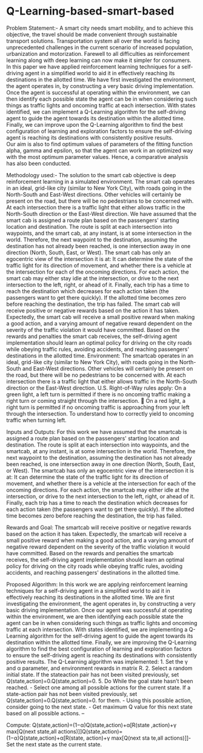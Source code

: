 # Q-Learning-based-smart-based

Problem Statement:-
A smart city needs smart mobility, and to achieve this objective, the travel should be made convenient through sustainable transport 
solutions.  Transportation system all  over the world is facing unprecedented challenges in the current scenario of increased population,
urbanization and motorization.  Farewell to all difficulties as reinforcement learning along with deep learning can now make it simpler for
consumers.  In this paper we have applied reinforcement learning techniques for a self-driving agent in a simplified world to aid it in 
effectively reaching its destinations in the allotted time. We have first investigated the environment, the agent operates in, by 
constructing a very basic driving implementation. Once the agent is successful at operating within the environment, we can then identify 
each possible state the agent can be in when considering such things as traffic lights and oncoming traffic at each intersection. 
With states identified, we can implement a Q-Learning algorithm for the self-driving agent to guide the agent towards its destination 
within the allotted time. Finally, we can improve upon the Q-Learning algorithm to find the best configuration of learning and exploration 
factors to ensure the self-driving agent is reaching its destinations with consistently positive results.  
Our aim is also to find optimum values of parameters of the fitting function alpha, gamma and epsilon, so that the agent can work in an
optimized way with the most optimum parameter values. Hence, a comparative analysis has also been conducted.  

Methodology used:- 
The solution to the smart cab objective is deep reinforcement learning in a simulated environment. The smart cab operates in an ideal, 
grid-like city (similar to New York City), with roads going in the North-South and East-West directions. Other vehicles will certainly 
be present on the road, but there will be no pedestrians to be      concerned with. At each intersection there is a traffic light that 
either allows traffic in the North-South direction or the East-West direction.  We have assumed that the smart cab is assigned a route
plan based on the passengers' starting location and destination. The route is split at each intersection into waypoints, and the smart 
cab, at any instant, is at some intersection in the world. Therefore, the next waypoint to the destination, assuming the destination has 
not already been reached, is one intersection away in one direction (North, South, East, or West). The smart cab has only an egocentric 
view of the intersection it is at: It can determine the state of the traffic light for its direction of movement, and whether there is a
vehicle at the intersection for each of the oncoming directions. For each action, the smart cab may either stay idle at the intersection, 
or drive to the next intersection to the left, right, or ahead of it. Finally, each trip has a time to reach the destination which 
decreases for each action taken (the passengers want to get there quickly). If the allotted time becomes zero before reaching the 
destination, the trip has failed. The smart cab will receive positive or negative rewards based on the action it has taken. Expectedly,
the smart cab will receive a small positive reward when making a good action, and a varying amount of negative reward dependent on the 
severity of the traffic violation it would have committed. Based on the rewards and penalties the smart cab receives, the self-driving 
agent implementation should learn an optimal policy for driving on the city roads while obeying traffic rules, avoiding accidents, and 
reaching passengers' destinations in the allotted time.  Environment: The smartcab operates in an ideal, grid-like city (similar to 
New York City), with roads going in the North-South  and East-West directions. Other vehicles will certainly be present on the road, but 
there will be no pedestrians to be concerned with. At each intersection there is a traffic light that either allows traffic in the 
North-South direction or the East-West direction. 
U.S. Right-of-Way rules apply: On a green light, a left turn is permitted if there is no oncoming traffic making a right turn or coming
straight through the intersection.  On a red light, a right turn is permitted if no oncoming traffic is approaching from your left 
through the intersection. To understand how to correctly yield to oncoming traffic when turning left. 

Inputs and Outputs: 
For this work we have assumed that the smartcab is assigned a route plan based on the passengers' starting location 
and destination. The route is split at each intersection into waypoints, and the smartcab, at any instant, is at some intersection in 
the world. Therefore, the next waypoint to the destination, assuming the destination has not already been reached, is one intersection 
away in one direction (North, South, East, or West).  The smartcab has only an egocentric view of the intersection it is at: It can 
determine the state of the traffic light for its direction of movement, and whether there is a vehicle at the intersection for each of 
the oncoming directions. For each action, the smartcab may either idle at the intersection, or drive to the next intersection to the 
left, right, or ahead of it. Finally, each trip has a time to reach the destination which decreases for each action taken (the passengers
want to get there quickly). If the allotted time becomes zero before reaching the destination, the trip has failed. 

Rewards and Goal: 
The smartcab will receive positive or negative rewards based on the action it has taken. Expectedly, the smartcab
will receive a small positive reward when making a good action, and a varying amount of negative reward dependent on the severity of 
the traffic violation it would have committed. Based on the rewards and penalties the smartcab receives, the self-driving agent 
implementation should learn an optimal policy for driving on the city roads while obeying traffic rules, avoiding accidents,  and 
reaching passengers' destinations in the allotted time. 
 
Proposed Algorithm: 
In this work we are applying reinforcement learning techniques for a self-driving agent in a simplified world to aid it in effectively 
reaching its destinations in the allotted time. We are first investigating the environment, the agent operates in, by constructing a 
very basic driving implementation. Once our agent was successful at operating within the environment, we are then identifying each 
possible state the agent can be in when considering such things as traffic lights and oncoming traffic at each intersection. With 
states identified, we are implementing a Q-Learning algorithm for the self-driving agent to guide the agent towards its destination 
within the allotted time. Finally, we are improving the Q-Learning algorithm to find the best configuration of learning and exploration 
factors to ensure the self-driving agent is reaching its destinations with consistently positive results. The Q-Learning algorithm was 
implemented: 1. Set the γ and α parameter, and environment rewards in matrix R. 
2. Select a random initial state. If the stateaction pair has not been visited previously, set Q(state,action)=0.Q(state,action)=0. 5. 
Do While the goal state hasn’t been reached. - Select one among all possible actions for the current state. If a state-action pair has
not been visited previously, set Q(state,action)=0.Q(state,action)=0. for them. - Using this possible action, consider going to the 
next state. - Get maximum Q value for this next state based on all possible actions. – 
 
Compute:
Q(state,action)=(1−α)Q(state,action)+α[R(state ,action)+γ max[Q(next state,all actions)]]Q(state,action)= (1−α)Q(state,action)+α[R(state,
action)+γ max[Q(next sta te,all actions)]]- Set the next state as the current state. 
